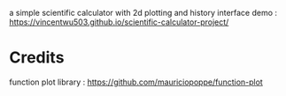 a simple scientific calculator with 2d plotting and history interface
demo : https://vincentwu503.github.io/scientific-calculator-project/
# Credits
function plot library : https://github.com/mauriciopoppe/function-plot
